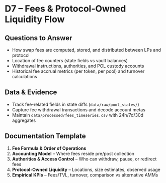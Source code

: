 # D7 – Fees & Protocol-Owned Liquidity Flow

## Questions to Answer
- How swap fees are computed, stored, and distributed between LPs and protocol
- Location of fee counters (state fields vs vault balances)
- Withdrawal instructions, authorities, and POL custody accounts
- Historical fee accrual metrics (per token, per pool) and turnover calculations

## Data & Evidence
- Track fee-related fields in state diffs (`data/raw/pool_states/`)
- Capture fee withdrawal transactions and decode account metas
- Maintain `data/processed/fees_timeseries.csv` with 24h/7d/30d aggregates

## Documentation Template
1. **Fee Formula & Order of Operations**
2. **Accounting Model** – Where fees reside pre/post collection
3. **Authorities & Access Control** – Who can withdraw, pause, or redirect fees
4. **Protocol-Owned Liquidity** – Locations, size estimates, observed usage
5. **Empirical KPIs** – Fees/TVL, turnover, comparison vs alternative AMMs
